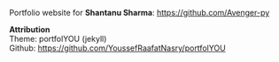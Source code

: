 Portfolio website for **Shantanu Sharma**: https://github.com/Avenger-py

**Attribution**  
Theme: portfolYOU (jekyll)  
Github: https://github.com/YoussefRaafatNasry/portfolYOU
